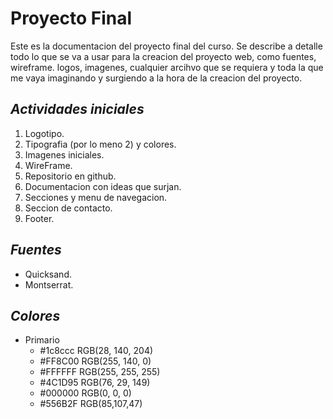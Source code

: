# Proyecto Final
Este es la documentacion del proyecto final del curso.
Se describe a detalle todo lo que se va a usar para la creacion del proyecto web, como fuentes, wireframe. logos, imagenes, cualquier arcihvo que se requiera y toda la que me vaya imaginando y surgiendo a la hora de la creacion del proyecto.

## ***Actividades iniciales***
1. Logotipo.
2. Tipografia (por lo meno 2) y colores.
3. Imagenes iniciales.
4. WireFrame.
5. Repositorio en github.
6. Documentacion con ideas que surjan.
7. Secciones y menu de navegacion.
8. Seccion de contacto.
9. Footer.

## *Fuentes*
- Quicksand.
- Montserrat.

## *Colores*
* Primario
    * #1c8ccc		RGB(28, 140, 204)
    * #FF8C00		RGB(255, 140, 0)
    * #FFFFFF       RGB(255, 255, 255)
    * #4C1D95       RGB(76, 29, 149)
    * #000000       RGB(0, 0, 0)	
    * #556B2F       RGB(85,107,47)